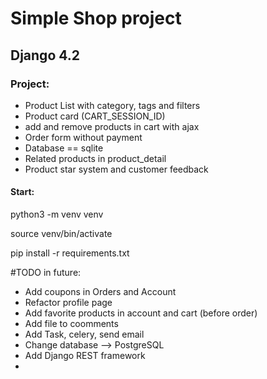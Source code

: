<h1>Simple Shop project</h1>
<h2>Django 4.2</h2>

<h3>Project:</h3>

<ul>
  <li>Product List with category, tags and filters</li>
  <li>Product card (CART_SESSION_ID)</li>
  <li>add and remove products in cart with ajax</li>
  <li>Order form without payment</li>
  <li>Database == sqlite</li>
  <li>Related products in product_detail</li>
  <li>Product star system and customer feedback </li>

</ul>

<h4>Start:</h4>
<p>python3 -m venv venv </p>
<p>source venv/bin/activate</p>
<p>pip install -r requirements.txt</p>

#TODO in future:
<ul>
  <li>Add coupons in Orders and Account</li>
  <li>Refactor profile page</li>
  <li>Add favorite products in account and cart (before order) </li>
  <li>Add file to coomments </li>

  <li>Add Task, celery, send email</li>

  <li>Change database --> PostgreSQL</li>
  <li>Add Django REST framework</li>
  <li></li>
</ul>
